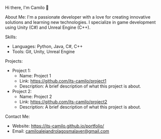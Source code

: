 Hi there, I'm Camilo 👋

About Me: I'm a passionate developer with a love for creating innovative solutions and learning new technologies. I specialize in game development using Unity (C#) and Unreal Engine (C++).

Skills:
- Languages: Python, Java, C#, C++
- Tools: Git, Unity, Unreal Engine

Projects:
- Project 1:
  - Name: Project 1
  - Link: https://github.com/its-camilo/project1
  - Description: A brief description of what this project is about.
- Project 2:
  - Name: Project 2
  - Link: https://github.com/its-camilo/project2
  - Description: A brief description of what this project is about.

Contact Me:
- Website: https://its-camilo.github.io/portfolio/
- Email: camiloalejandrolagosmalaver@gmail.com
